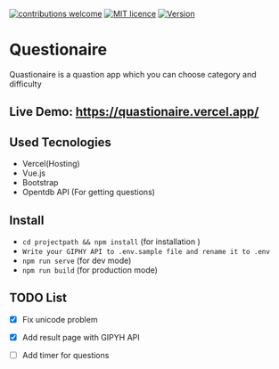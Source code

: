 
[![contributions welcome](https://img.shields.io/badge/contributions-welcome-brightgreen.svg?style=flat)](https://github.com/MahykBurak/quiz-app-vue/issues)
[![MIT licence](https://img.shields.io/badge/licance-MIT-red.svg)](https://github.com/MahykBurak/quiz-app-vue/blob/master/LICENSE)
[![Version](https://img.shields.io/badge/Version-0.2.1-blue.svg)](https://github.com/MahykBurak/quiz-app-vue)

# Questionaire

Quastionaire is a quastion app which you can choose category and difficulty 

## Live Demo: https://quastionaire.vercel.app/

## Used Tecnologies
- Vercel(Hosting)
- Vue.js
- Bootstrap 
- Opentdb API (For getting questions)

## Install
- `cd projectpath && npm install` (for installation )
- `Write your GIPHY API to .env.sample file and rename it to .env`
- `npm run serve` (for dev mode)
- `npm run build` (for production mode)



## TODO List

- [X] Fix unicode problem
- [X] Add result page with GIPYH API
- [ ] Add timer for questions 

